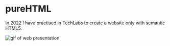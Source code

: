 # pureHTML
In 2022 I have practised in TechLabs to create a website only with semantic HTML5.

![gif of web presentation](/ezgif.com-optimaze.gif)
